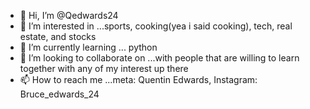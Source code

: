 - 👋 Hi, I’m @Qedwards24
- 👀 I’m interested in ...sports, cooking(yea i said cooking), tech, real estate, and stocks
- 🌱 I’m currently learning ... python
- 💞️ I’m looking to collaborate on ...with people that are willing to learn together with any of my interest up there 
- 📫 How to reach me ...meta: Quentin Edwards, Instagram: Bruce_edwards_24

<!---
Qedwards24/Qedwards24 is a ✨ special ✨ repository because its `README.md` (this file) appears on your GitHub profile.
You can click the Preview link to take a look at your changes.
--->
